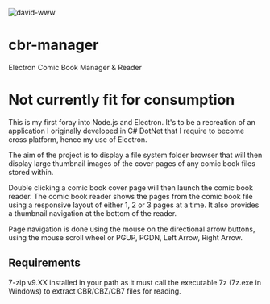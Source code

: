 ![david-www](https://david-dm.org/warlord0/cbr-manager/dev.svg)

# cbr-manager
Electron Comic Book Manager &amp; Reader

# Not currently fit for consumption

This is my first foray into Node.js and Electron. It's to be a recreation of an application I originally developed in C# DotNet that I require to become cross platform, hence my use of Electron.

The aim of the project is to display a file system folder browser that will then display large thumbnail images of the cover pages of any comic book files stored within.

Double clicking a comic book cover page will then launch the comic book reader. The comic book reader shows the pages from the comic book file using a responsive layout of either 1, 2 or 3 pages at a time. It also provides a thumbnail navigation at the bottom of the reader.

Page navigation is done using the mouse on the directional arrow buttons, using the mouse scroll wheel or PGUP, PGDN, Left Arrow, Right Arrow.

## Requirements

7-zip v9.XX installed in your path as it must call the executable 7z (7z.exe in Windows) to extract CBR/CBZ/CB7 files for reading.
